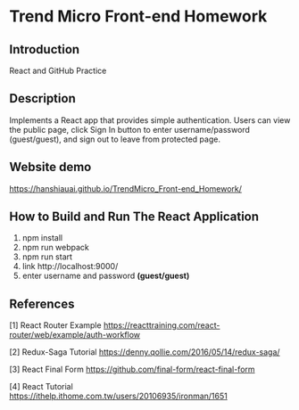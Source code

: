 # Trend Micro Front-end Homework

Introduction
-------------
React and GitHub Practice

Description
-------------
Implements a React app that provides simple authentication.
Users can view the public page, click  Sign In  button to enter
username/password (guest/guest), and sign out to leave from protected page.

Website demo
-------------
https://hanshiauai.github.io/TrendMicro_Front-end_Homework/

How to Build and Run The React Application
-------------
1. npm install
2. npm run webpack
3. npm run start
4. link http://localhost:9000/
5. enter username and password **(guest/guest)**

References
-------------
[1] React Router Example https://reacttraining.com/react-router/web/example/auth-workflow

[2] Redux-Saga Tutorial https://denny.qollie.com/2016/05/14/redux-saga/

[3] React Final Form https://github.com/final-form/react-final-form

[4] React Tutorial https://ithelp.ithome.com.tw/users/20106935/ironman/1651
